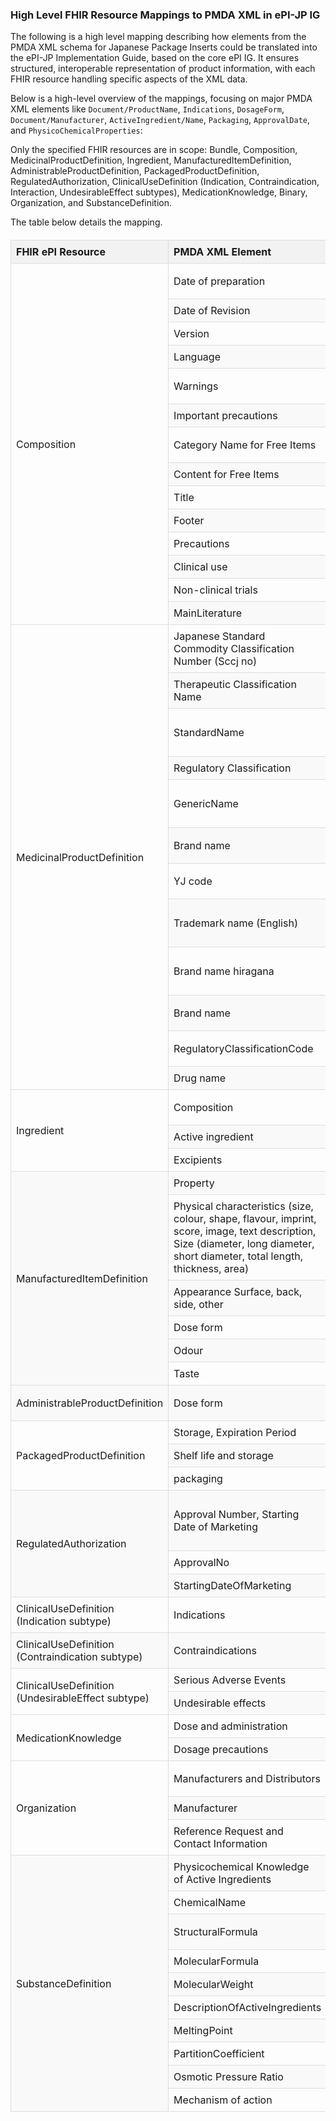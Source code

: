 ### High Level FHIR Resource Mappings to PMDA XML in ePI-JP IG

The following is a high level mapping describing how elements from the PMDA XML schema for Japanese Package Inserts could be translated into the ePI-JP Implementation Guide, based on the core ePI IG. It ensures structured, interoperable representation of product information, with each FHIR resource handling specific aspects of the XML data. 

Below is a high-level overview of the mappings, focusing on major PMDA XML elements like `Document/ProductName`, `Indications`, `DosageForm`, `Document/Manufacturer`, `ActiveIngredient/Name`, `Packaging`, `ApprovalDate`, and `PhysicoChemicalProperties`:

Only the specified FHIR resources are in scope: Bundle, Composition, MedicinalProductDefinition, Ingredient, ManufacturedItemDefinition, AdministrableProductDefinition, PackagedProductDefinition, RegulatedAuthorization, ClinicalUseDefinition (Indication, Contraindication, Interaction, UndesirableEffect subtypes), MedicationKnowledge, Binary, Organization, and SubstanceDefinition.

The table below details the mapping.

<style>
    table {
        border-collapse: collapse;
        width: 100%;
        margin: 20px 0;
    }
    th, td {
        border: 1px solid #ddd;
        padding: 8px;
        text-align: left;
    }
    th {
        background-color: #f2f2f2;
        font-weight: bold;
    }
    tr:nth-child(even) {
        background-color: #f9f9f9;
    }
    tr:hover {
        background-color: #f5f5f5;
    }
</style>

<table>
    <thead>
        <tr>
            <th>FHIR ePI Resource</th>
            <th>PMDA XML Element</th>
            <th>Notes</th>
        </tr>
    </thead>
    <tbody>
        <tr>
            <td rowspan="14">Composition</td>
            <td>Date of preparation</td>
            <td>In Composition.date or extension for preparation date.</td>
        </tr>
        <tr>
            <td>Date of Revision</td>
            <td>In Composition.version or event history.</td>
        </tr>
        <tr>
            <td>Version</td>
            <td>In Composition.version.</td>
        </tr>
        <tr>
            <td>Language</td>
            <td>In Composition.language.</td>
        </tr>
        <tr>
            <td>Warnings</td>
            <td>In Composition.section for warnings/precautions.</td>
        </tr>
        <tr>
            <td>Important precautions</td>
            <td>In Composition.section for precautions.</td>
        </tr>
        <tr>
            <td>Category Name for Free Items</td>
            <td>In Composition.section.title for free text sections.</td>
        </tr>
        <tr>
            <td>Content for Free Items</td>
            <td>In Composition.section.text.</td>
        </tr>
        <tr>
            <td>Title</td>
            <td>In Composition.title or section.title.</td>
        </tr>
        <tr>
            <td>Footer</td>
            <td>In Composition.section.text or extension.</td>
        </tr>
        <tr>
            <td>Precautions</td>
            <td>In section for precautions.</td>
        </tr>
        <tr>
            <td>Clinical use</td>
            <td>In clinical studies section.</td>
        </tr>
        <tr>
            <td>Non-clinical trials</td>
            <td>In non-clinical data section.</td>
        </tr>
        <tr>
            <td>MainLiterature</td>
            <td>In references section.</td>
        </tr>
        <tr>
            <td rowspan="12">MedicinalProductDefinition</td>
            <td>Japanese Standard Commodity Classification Number (Sccj no)</td>
            <td>In MedicinalProductDefinition.classification or identifier.</td>
        </tr>
        <tr>
            <td>Therapeutic Classification Name</td>
            <td>In MedicinalProductDefinition.classification.</td>
        </tr>
        <tr>
            <td>StandardName</td>
            <td>In MedicinalProductDefinition.name.productName or additionalName.</td>
        </tr>
        <tr>
            <td>Regulatory Classification</td>
            <td>In MedicinalProductDefinition.classification.</td>
        </tr>
        <tr>
            <td>GenericName</td>
            <td>In MedicinalProductDefinition.name.productName (generic variant).</td>
        </tr>
        <tr>
            <td>Brand name</td>
            <td>In MedicinalProductDefinition.name.productName.</td>
        </tr>
        <tr>
            <td>YJ code</td>
            <td>In MedicinalProductDefinition.identifier (YJ code system).</td>
        </tr>
        <tr>
            <td>Trademark name (English)</td>
            <td>In MedicinalProductDefinition.name.productName with language code.</td>
        </tr>
        <tr>
            <td>Brand name hiragana</td>
            <td>In MedicinalProductDefinition.name.productName with language variant.</td>
        </tr>
        <tr>
            <td>Brand name</td>
            <td>In MedicinalProductDefinition.name.productName.</td>
        </tr>
        <tr>
            <td>RegulatoryClassificationCode</td>
            <td>In MedicinalProductDefinition.classification.code.</td>
        </tr>
        <tr>
            <td>Drug name</td>
            <td>In name.</td>
        </tr>
        <tr>
            <td rowspan="3">Ingredient</td>
            <td>Composition</td>
            <td>Overall composition in ManufacturedItemDefinition or Ingredient.</td>
        </tr>
        <tr>
            <td>Active ingredient</td>
            <td>In Ingredient.substance.</td>
        </tr>
        <tr>
            <td>Excipients</td>
            <td>In Ingredient for non-active components.</td>
        </tr>
        <tr>
            <td rowspan="6">ManufacturedItemDefinition</td>
            <td>Property</td>
            <td>In ManufacturedItemDefinition.property.</td>
        </tr>
        <tr>
            <td>Physical characteristics (size, colour, shape, flavour, imprint, score, image, text description, Size (diameter, long diameter, short diameter, total length, thickness, area)</td>
            <td>In ManufacturedItemDefinition.property for characteristics like size, color, shape; Binary for images.</td>
        </tr>
        <tr>
            <td>Appearance Surface, back, side, other</td>
            <td>In ManufacturedItemDefinition.property or Binary for images.</td>
        </tr>
        <tr>
            <td>Dose form</td>
            <td>In manufacturedDoseForm</td>
        </tr>
        <tr>
            <td>Odour</td>
            <td>In property.</td>
        </tr>
        <tr>
            <td>Taste</td>
            <td>In property.</td>
        </tr>
        <tr>
            <td rowspan="1">AdministrableProductDefinition</td>
            <td>Dose form</td>
            <td>In AdministrableProductDefinition.formOf or doseForm.</td>
        </tr>
        <tr>
            <td rowspan="3">PackagedProductDefinition</td>
            <td>Storage, Expiration Period</td>
            <td>In PackagedProductDefinition.shelfLifeStorage.</td>
        </tr>
        <tr>
            <td>Shelf life and storage</td>
            <td>In PackagedProductDefinition.shelfLifeStorage.</td>
        </tr>
        <tr>
            <td>packaging</td>
            <td>Primary packaging details.</td>
        </tr>
        <tr>
            <td rowspan="3">RegulatedAuthorization</td>
            <td>Approval Number, Starting Date of Marketing</td>
            <td>In RegulatedAuthorization.identifier (approval number) and RegulatedAuthorization.validityPeriod (start date).</td>
        </tr>
        <tr>
            <td>ApprovalNo</td>
            <td>In RegulatedAuthorization.identifier.</td>
        </tr>
        <tr>
            <td>StartingDateOfMarketing</td>
            <td>In RegulatedAuthorization.validityPeriod.start.</td>
        </tr>
        <tr>
            <td rowspan="1">ClinicalUseDefinition (Indication subtype)</td>
            <td>Indications</td>
            <td>Specific for indications.</td>
        </tr>
        <tr>
            <td rowspan="1">ClinicalUseDefinition (Contraindication subtype)</td>
            <td>Contraindications</td>
            <td>Specific resource for contraindications.</td>
        </tr>
        <tr>
            <td rowspan="2">ClinicalUseDefinition (UndesirableEffect subtype)</td>
            <td>Serious Adverse Events</td>
            <td>For adverse reactions and serious events.</td>
        </tr>
        <tr>
            <td>Undesirable effects</td>
            <td>For adverse effects.</td>
        </tr>
        <tr>
            <td rowspan="2">MedicationKnowledge</td>
            <td>Dose and administration</td>
            <td>In Composition.section for dosage instructions.</td>
        </tr>
        <tr>
            <td>Dosage precautions</td>
            <td>In dosage section precautions.</td>
        </tr>
        <tr>
            <td rowspan="3">Organization</td>
            <td>Manufacturers and Distributors</td>
            <td>Referenced in RegulatedAuthorization.holder or other resources.</td>
        </tr>
        <tr>
            <td>Manufacturer</td>
            <td>For manufacturer organization.</td>
        </tr>
        <tr>
            <td>Reference Request and Contact Information</td>
            <td>In contact section.</td>
        </tr>
        <tr>
            <td rowspan="10">SubstanceDefinition</td>
            <td>Physicochemical Knowledge of Active Ingredients</td>
            <td>In SubstanceDefinition.property for physicochemical info.</td>
        </tr>
        <tr>
            <td>ChemicalName</td>
            <td>In name.</td>
        </tr>
        <tr>
            <td>StructuralFormula</td>
            <td>SubstanceDefinition reference to Binary for structure.</td>
        </tr>
        <tr>
            <td>MolecularFormula</td>
            <td>In molecularFormula.</td>
        </tr>
        <tr>
            <td>MolecularWeight</td>
            <td>In molecularWeight.</td>
        </tr>
        <tr>
            <td>DescriptionOfActiveIngredients</td>
            <td>In description.</td>
        </tr>
        <tr>
            <td>MeltingPoint</td>
            <td>In property.</td>
        </tr>
        <tr>
            <td>PartitionCoefficient</td>
            <td>In property.</td>
        </tr>
        <tr>
            <td>Osmotic Pressure Ratio</td>
            <td>In property extension.</td>
        </tr>
        <tr>
            <td>Mechanism of action</td>
            <td>In MedicationKnowledge.monograph for MoA.</td>
        </tr>
    </tbody>
</table>